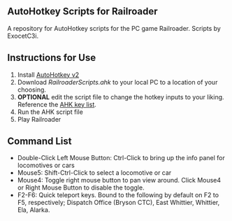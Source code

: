 ## AutoHotkey Scripts for Railroader

A repository for AutoHotkey scripts for the PC game Railroader. Scripts by ExocetC3i.

## Instructions for Use

1. Install [AutoHotkey v2](https://www.autohotkey.com/)
2. Download _RailroaderScripts.ahk_ to your local PC to a location of your choosing.
3. **OPTIONAL** edit the script file to change the hotkey inputs to your liking. Reference the [AHK key list](https://www.autohotkey.com/docs/v2/KeyList.htm).
4. Run the AHK script file 
5. Play Railroader

## Command List

* Double-Click Left Mouse Button: Ctrl-Click to bring up the info panel for locomotives or cars
* Mouse5: Shift-Ctrl-Click to select a locomotive or car
* Mouse4: Toggle right mouse button to pan view around. Click Mouse4 or Right Mouse Button to disable the toggle.
* F2-F6: Quick teleport keys. Bound to the following by default on F2 to F5, respectively; Dispatch Office (Bryson CTC), East Whittier, Whittier, Ela, Alarka.

